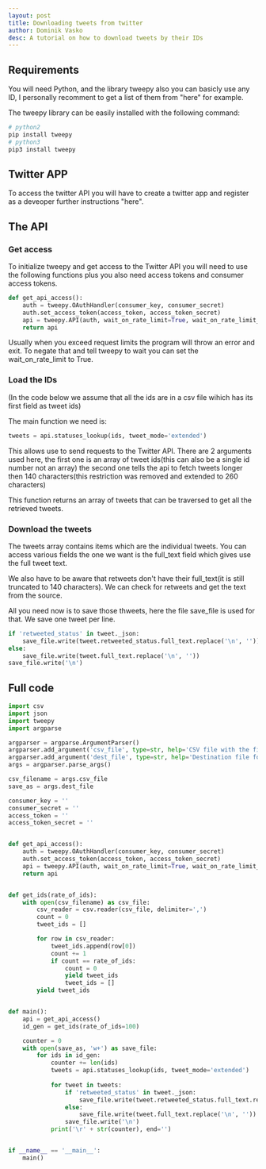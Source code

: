 ```yaml
---
layout: post
title: Downloading tweets from twitter
author: Dominik Vasko
desc: A tutorial on how to download tweets by their IDs
---
```

## Requirements
You will need Python, and the library tweepy also you can basicly use
any ID, I personally recomment to get a list of them from "here" for
example.

The tweepy library can be easily installed with the following command:

```bash
# python2
pip install tweepy
# python3
pip3 install tweepy
```

## Twitter APP
To access the twitter API you will have to create a twitter app and
register as a deveoper further instructions "here".

## The API
### Get access
To initialize tweepy and get access to the Twitter API you will need
to use the following functions plus you also need access tokens and
consumer access tokens.

```python
def get_api_access():
    auth = tweepy.OAuthHandler(consumer_key, consumer_secret)
    auth.set_access_token(access_token, access_token_secret)
    api = tweepy.API(auth, wait_on_rate_limit=True, wait_on_rate_limit_notify=True)
    return api
```

Usually when you exceed request limits the program will throw an error
and exit. To negate that and tell tweepy to wait you can set the
wait_on_rate_limit to True.

### Load the IDs
(In the code below we assume that all the ids are in a csv file wihich
has its first field as tweet ids)

The main function we need is:

```python
tweets = api.statuses_lookup(ids, tweet_mode='extended')
```

This allows use to send requests to the Twitter API. There are 2
arguments used here, the first one is an array of tweet ids(this can
also be a single id number not an array) the second one tells the api
to fetch tweets longer then 140 characters(this restriction was
removed and extended to 260 characters)

This function returns an array of tweets that can be traversed to get
all the retrieved tweets.

### Download the tweets

The tweets array contains items which are the individual tweets. You
can access various fields the one we want is the full_text field which
gives use the full tweet text.

We also have to be aware that retweets don't have their full_text(it
is still truncated to 140 characters). We can check for retweets and
get the text from the source.

All you need now is to save those thweets, here the file save_file is
used for that. We save one tweet per line.

```python
if 'retweeted_status' in tweet._json:
	save_file.write(tweet.retweeted_status.full_text.replace('\n', '')) 
else:
	save_file.write(tweet.full_text.replace('\n', ''))
save_file.write('\n')
```

## Full code
```python
import csv
import json
import tweepy
import argparse

argparser = argparse.ArgumentParser()
argparser.add_argument('csv_file', type=str, help='CSV file with the first row as tweet ids')
argparser.add_argument('dest_file', type=str, help='Destination file for all the tweets')
args = argparser.parse_args()

csv_filename = args.csv_file
save_as = args.dest_file

consumer_key = ''
consumer_secret = ''
access_token = ''
access_token_secret = ''


def get_api_access():
    auth = tweepy.OAuthHandler(consumer_key, consumer_secret)
    auth.set_access_token(access_token, access_token_secret)
    api = tweepy.API(auth, wait_on_rate_limit=True, wait_on_rate_limit_notify=True)
    return api


def get_ids(rate_of_ids):
    with open(csv_filename) as csv_file:
        csv_reader = csv.reader(csv_file, delimiter=',')
        count = 0
        tweet_ids = []

        for row in csv_reader:
            tweet_ids.append(row[0])
            count += 1
            if count == rate_of_ids:
                count = 0
                yield tweet_ids
                tweet_ids = []
        yield tweet_ids


def main():
    api = get_api_access()
    id_gen = get_ids(rate_of_ids=100)

    counter = 0
    with open(save_as, 'w+') as save_file:
        for ids in id_gen:
            counter += len(ids)
            tweets = api.statuses_lookup(ids, tweet_mode='extended')
            
            for tweet in tweets:
                if 'retweeted_status' in tweet._json:
                    save_file.write(tweet.retweeted_status.full_text.replace('\n', '')) 
                else:
                    save_file.write(tweet.full_text.replace('\n', ''))
                save_file.write('\n')
            print('\r' + str(counter), end='')


if __name__ == '__main__':
    main()
```
